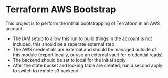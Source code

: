 # Terraform AWS Bootstrap

This project is to perform the intitial bootstrapping of Terraform in an AWS account. 

- The IAM setup to allow this run to build things in the account is not included, this should be a seperate external step
- The AWS credentials are external and should be managed outside of this module (export locally, or use an external vault for credential reads)
- The backend should be set to local for the initial apply
- After the state bucket and locking table are created, run a second apply to switch to remote s3 backend